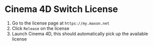 # Cinema 4D Switch License

1. Go to the license page at `https://my.maxon.net`
2. Click `Release` on the license
3. Launch Cinema 4D, this should automatically pick up the available license
